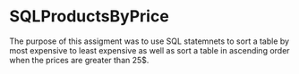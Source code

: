 # SQLProductsByPrice
The purpose of this assigment was to use SQL statemnets to sort a table by most expensive to least expensive as well as sort a table in ascending order when the prices are greater than 25$.
